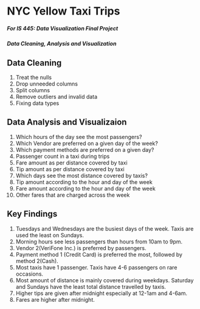 # NYC Yellow Taxi Trips 
##### For IS 445: Data Visualization Final Project

##### Data Cleaning, Analysis and Visualization
 
 
 

## Data Cleaning
1. Treat the nulls
2. Drop unneeded columns
3. Split columns
4. Remove outliers and invalid data
5. Fixing data types




## Data Analysis and Visualizaion
1. Which hours of the day see the most passengers?
2. Which Vendor are preferred on a given day of the week?
3. Which payment methods are preferred on a given day?
4. Passenger count in a taxi during trips
5. Fare amount as per distance covered by taxi
6. Tip amount as per distance covered by taxi
7. Which days see the most distance covered by taxis?
8. Tip amount according to the hour and day of the week
9. Fare amount according to the hour and day of the week
10. Other fares that are charged across the week




## Key Findings
1. Tuesdays and Wednesdays are the busiest days of the week. Taxis are used the least on Sundays.
2. Morning hours see less passengers than hours from 10am to 9pm.
3. Vendor 2(VeriFone Inc.) is preferred by passengers.
4. Payment method 1 (Credit Card) is preferred the most, followed by method 2(Cash).
5. Most taxis have 1 passenger. Taxis have 4-6 passengers on rare occasions.
6. Most amount of distance is mainly covered during weekdays. Saturday and Sundays have the least total distance travelled by taxis.
7. Higher tips are given after midnight especially at 12-1am and 4-6am.
8. Fares are higher after midnight.


